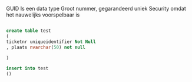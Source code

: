 GUID
Is een data type
Groot nummer, gegarandeerd uniek
Security omdat het nauwelijks voorspelbaar is

```sql

create table test
(
ticketnr uniqueidentifier Not Null
, plaats nvarchar(50) not null

)

insert into test
()
```